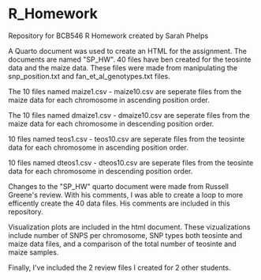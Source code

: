 # R_Homework
Repository for BCB546 R Homework created by Sarah Phelps

A Quarto document was used to create an HTML for the assignment. The documents are named "SP_HW". 
40 files have ben created for the teosinte data and the maize data.
These files were made from manipulating the snp_position.txt and fan_et_al_genotypes.txt files.

The 10 files named maize1.csv - maize10.csv are seperate files from the maize data for each chromosome in ascending position order. 

The 10 files named dmaize1.csv - dmaize10.csv are seperate files from the maize data for each chromosome in descending position order. 

10 files named teos1.csv - teos10.csv are seperate files from the teosinte data for each chromosome in ascending position order. 

10 files named dteos1.csv - dteos10.csv are seperate files from the teosinte data for each chromosome in descending position order. 

Changes to the "SP_HW" quarto document were made from Russell Greene's review. With his comments, I was able to create a loop to more efficently create the 40 data files. His comments are included in this repository.

Visualization plots are included in the html document. These vizualizations include number of SNPS per chromosome, SNP types both teosinte and maize data files, and a comparison of the total number of teosinte and maize samples. 

Finally, I've included the 2 review files I created for 2 other students.
